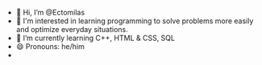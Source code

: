 - 👋 Hi, I’m @Ectomilas
- 👀 I'm interested in learning programming to solve problems more easily and optimize everyday situations.
- 🌱 I’m currently learning C++, HTML & CSS, SQL
- 😄 Pronouns: he/him
- 
<!---
Ectomilas/Ectomilas is a ✨ special ✨ repository because its `README.md` (this file) appears on your GitHub profile.
You can click the Preview link to take a look at your changes.
--->
